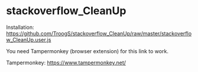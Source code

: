 # stackoverflow_CleanUp

Installation: https://github.com/TroogS/stackoverflow_CleanUp/raw/master/stackoverflow_CleanUp.user.js

You need Tampermonkey (browser extension) for this link to work.

Tampermonkey: https://www.tampermonkey.net/
